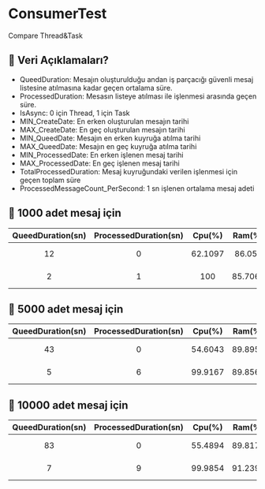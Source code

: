 # ConsumerTest
Compare Thread&amp;Task
## 💎 Veri Açıklamaları?
 - QueedDuration: Mesajın oluşturulduğu andan iş parçacığı güvenli mesaj listesine atılmasına kadar geçen ortalama süre.
 - ProcessedDuration: Mesasın listeye atılması ile işlenmesi arasında geçen süre.
 - IsAsync: 0 için Thread, 1 için Task 
 - MIN_CreateDate: En erken oluşturulan mesajın tarihi
 - MAX_CreateDate: En geç oluşturulan mesajın tarihi
 - MIN_QueedDate: Mesajın en erken kuyruğa atılma tarihi
 - MAX_QueedDate: Mesajın en geç kuyruğa atılma tarihi
 - MIN_ProcessedDate: En erken işlenen mesaj tarihi
 - MAX_ProcessedDate: En geç işlenen mesaj tarihi
 - TotalProcessedDuration: Mesaj kuyruğundaki verilen işlenmesi için geçen toplam süre
 - ProcessedMessageCount_PerSecond: 1 sn işlenen ortalama mesaj adeti
## 🎉 1000 adet mesaj için

| 	QueedDuration(sn)	 | 	ProcessedDuration(sn)	 | 	Cpu(%)	 | Ram(%)	 | IsAsync	 | MIN_CreateDate	 | MAX_CreateDate	 | MIN_QueedDate	 | MAX_QueedDate	 | MIN_ProcessedDate	 | MAX_ProcessedDate	 | TotalProcessedDuration(sn)	 | ProcessedMessageCount_PerSecond	 |
| 	:-----:	 | 	:-----:	 | 	:-----:	 | :-----:	 | 	:-----:	 | :-----:	 | 	:-----:	 | :-----:	 | 	:-----:	 | :-----:	 | 	:-----:	 | :-----:	 | 	:-----:	 |	
|12|0|62.1097|86.053|0|2023-03-27 22:09:50|2023-03-27 22:09:50|2023-03-27 22:09:54|2023-03-27 22:10:11|2023-03-27 22:09:54|	2023-03-27 22:10:11|17|58|
|2|1|100|85.7067|1|2023-03-27 22:10:30|2023-03-27 22:10:30|2023-03-27 22:10:32|2023-03-27 22:10:33|2023-03-27 22:10:32|	2023-03-27 22:10:36|4|250|
											
## 🎉 5000 adet mesaj için
| 	QueedDuration(sn)	 | 	ProcessedDuration(sn)	 | 	Cpu(%)	 | Ram(%)	 | IsAsync	 | MIN_CreateDate	 | MAX_CreateDate	 | MIN_QueedDate	 | MAX_QueedDate	 | MIN_ProcessedDate	 | MAX_ProcessedDate	 | TotalProcessedDuration(sn)	 | ProcessedMessageCount_PerSecond	 |
| 	:-----:	 | 	:-----:	 | 	:-----:	 | :-----:	 | 	:-----:	 | :-----:	 | 	:-----:	 | :-----:	 | 	:-----:	 | :-----:	 | 	:-----:	 | :-----:	 | 	:-----:	 |	
|43|0|54.6043|89.8958|0|2023-03-27 22:47:58|2023-03-27 22:47:58|2023-03-27 22:47:59|2023-03-27 22:49:21|2023-03-27 22:47:59|	2023-03-27 22:49:21|82|60|
|5|6|99.9167|89.8562|1|2023-03-27 22:47:24|2023-03-27 22:47:24|2023-03-27 22:47:26|2023-03-27 22:47:33|2023-03-27 22:47:26|	2023-03-27 22:47:45|19|263|

## 🎉 10000 adet mesaj için
| 	QueedDuration(sn)	 | 	ProcessedDuration(sn)	 | 	Cpu(%)	 | Ram(%)	 | IsAsync	 | MIN_CreateDate	 | MAX_CreateDate	 | MIN_QueedDate	 | MAX_QueedDate	 | MIN_ProcessedDate	 | MAX_ProcessedDate	 | TotalProcessedDuration(sn)	 | ProcessedMessageCount_PerSecond	 |
| 	:-----:	 | 	:-----:	 | 	:-----:	 | :-----:	 | 	:-----:	 | :-----:	 | 	:-----:	 | :-----:	 | 	:-----:	 | :-----:	 | 	:-----:	 | :-----:	 | 	:-----:	 |	
|83|0|55.4894|89.8175|0|2023-03-27 22:52:27|2023-03-27 22:52:28|2023-03-27 22:52:29|2023-03-27 22:55:12|2023-03-27 22:52:29|	2023-03-27 22:55:12|163|61|
|7|9|99.9854|91.2392|1|2023-03-27 22:55:40|2023-03-27 22:55:40|2023-03-27 22:55:41|2023-03-27 22:55:54|2023-03-27 22:55:41|	2023-03-27 22:56:11|30|333|
